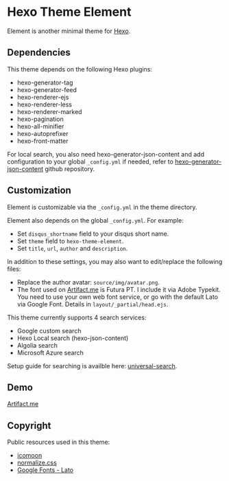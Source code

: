 # Hexo Theme Element

Element is another minimal theme for [Hexo](http://hexo.io).

## Dependencies

This theme depends on the following Hexo plugins:

* hexo-generator-tag
* hexo-generator-feed
* hexo-renderer-ejs
* hexo-renderer-less
* hexo-renderer-marked
* hexo-pagination
* hexo-all-minifier
* hexo-autoprefixer
* hexo-front-matter

For local search, you also need hexo-generator-json-content and add configuration to your global `_config.yml` if needed, refer to [hexo-generator-json-content](https://github.com/alexbruno/hexo-generator-json-content) github repository.

## Customization

Element is customizable via the `_config.yml` in the theme directory.

Element also depends on the global `_config.yml`. For example:

* Set `disqus_shortname` field to your disqus short name.
* Set `theme` field to `hexo-theme-element`.
* Set `title`, `url`, `author` and `description`.

In addition to these settings, you may also want to edit/replace the following files:

* Replace the author avatar: `source/img/avatar.png`.
* The font used on [Artifact.me](https://artifact.me) is Futura PT. I include it via Adobe Typekit. You need to use your own web font service, or go with the default Lato via Google Font. Details in `layout/_partial/head.ejs`.

This theme currently supports 4 search services:

* Google custom search
* Hexo Local search (hexo-json-content)
* Algolia search
* Microsoft Azure search

Setup guide for searching is availble here: [universal-search](https://github.com/artchen/universal-search).

## Demo

[Artifact.me](https://artifact.me)

## Copyright

Public resources used in this theme:

* [icomoon](https://icomoon.io/)
* [normalize.css](https://necolas.github.io/normalize.css/)
* [Google Fonts - Lato](https://fonts.google.com/specimen/Lato)


